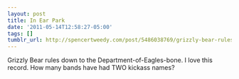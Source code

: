 ```yaml
---
layout: post
title: In Ear Park
date: '2011-05-14T12:58:27-05:00'
tags: []
tumblr_url: http://spencertweedy.com/post/5486038769/grizzly-bear-rules-down-to-the
---
```

Grizzly Bear rules down to the Department-of-Eagles-bone. I love this record.
How many bands have had TWO kickass names?
